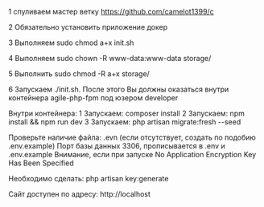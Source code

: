 1 спуливаем мастер ветку https://github.com/camelot1399/c

2 Обязательно установить приложение докер

3 Выполняем sudo chmod a+x init.sh

4 Выполняем sudo chown -R www-data:www-data storage/

5 Выполнить sudo chmod -R a+x storage/

6 Запускаем ./init.sh. После этого Вы должны оказаться внутри контейнера agile-php-fpm под юзером developer

Внутри контейнера:
 1 Запускаем: composer install
 2 Запускаем: npm install && npm run dev
 3 Запускаем: php artisan migrate:fresh --seed

Проверьте наличие файла: .evn (если отсутствует, создать по подобию .env.example)
Порт базы данных 3306, прописывается в .env и .env.example
Внимание, если при запуске No Application Encryption Key Has Been Specified

Необходимо сделать: php artisan key:generate

Сайт доступен по адресу: http://localhost
